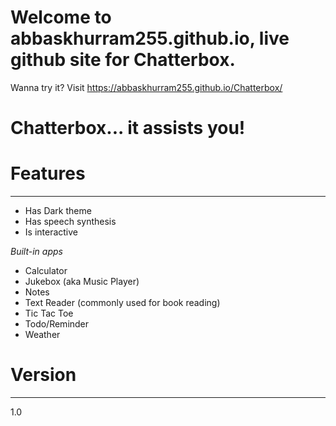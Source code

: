 # Welcome to abbaskhurram255.github.io, live github site for Chatterbox.
Wanna try it? Visit https://abbaskhurram255.github.io/Chatterbox/


# Chatterbox... it assists you!


Features 
========
------
- Has Dark theme
- Has speech synthesis
- Is interactive

_Built-in apps_
- Calculator
- Jukebox (aka Music Player)
- Notes
- Text Reader (commonly used for book reading)
- Tic Tac Toe
- Todo/Reminder
- Weather



Version 
=======
-------
1.0

